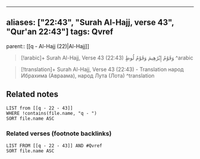 
---
aliases: ["22:43", "Surah Al-Hajj, verse 43", "Qur'an 22:43"]
tags: Qvref
---

parent:: [[q - Al-Hajj (22)|Al-Hajj]]

> [!arabic]+ Surah Al-Hajj, Verse 43 (22:43)
> <span class="quran-arabic">وَقَوْمُ إِبْرَٰهِيمَ وَقَوْمُ لُوطٍ</span>
^arabic

> [!translation]+ Surah Al-Hajj, Verse 43 (22:43) - Translation
> народ Ибрахима (Авраама), народ Лута (Лота)
^translation



## Related notes
```dataview
LIST from [[q - 22 - 43]]
WHERE !contains(file.name, "q - ")
SORT file.name ASC
```

### Related verses (footnote backlinks)
```dataview
LIST FROM [[q - 22 - 43]] AND #Qvref
SORT file.name ASC
```

